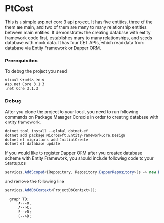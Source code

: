 # PtCost

This is a simple asp.net core 3 api project. It has five entities, three of the them are main, and two of them are many to many relationship entities between main entities.
It demonstrates the creating database with entity framework code first, establishes many to many relationships, and seeds database with mock data. 
It has four GET APIs, which read data from database via Entity Framework or Dapper ORM.

### Prerequisites
To debug the project you need

```
Visual Studio 2019
Asp.net Core 3.1.3
.net Core 3.1.3
```

### Debug
After you clone the project to your local, you need to run following commands on Package Manager Console in order to creating database with entity framework.

```
dotnet tool install --global dotnet-ef
dotnet add package Microsoft.EntityFrameworkCore.Design
dotnet ef migrations add InitialCreate
dotnet ef database update
```


If you would like to register Dapper ORM after you created database scheme with Entity Framework, you should include following code to your Startup.cs

```c#
services.AddScoped<IRepository, Repository.DapperRepository>(s => new DapperRepository("Data Source = projectSector.db"));
```


and remove the following line
```c#
services.AddDbContext<ProjectDbContext>();
```
```mermaid
  graph TD;
      A-->B;
      A-->C;
      B-->D;
      C-->D;
```
